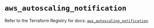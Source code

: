 # `aws_autoscaling_notification`

Refer to the Terraform Registry for docs: [`aws_autoscaling_notification`](https://registry.terraform.io/providers/hashicorp/aws/5.60.0/docs/resources/autoscaling_notification).
